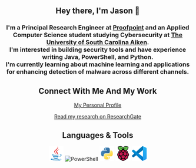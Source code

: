 <h2 align="center">Hey there, I'm Jason 👋</h2>
<h3 align="center">I'm a Principal Research Engineer at <a href="https://proofpoint.com">Proofpoint</a> and an Applied Computer Science student studying Cybersecurity at <a href="https://usca.edu/">The University of South Carolina Aiken</a>.
<br>I'm interested in building security tools and have experience writing Java, PowerShell, and Python.
<br>I'm currently learning about machine learning and applications for enhancing detection of malware across different channels.

<h2 align="center">Connect With Me And My Work</h2>
<p align="center"><a href="http://www.jasonsford.com">My Personal Profile</a></p>
<p align="center"><a href="https://www.researchgate.net/profile/Jason-Ford-6">Read my research on ResearchGate</a></p>

<p>
<h2 align="center">Languages & Tools</h3>
</p>
<p align="center">
<img src="https://raw.githubusercontent.com/devicons/devicon/master/icons/java/java-original.svg" alt="Java" width="40" height="40"/>
<img src="https://raw.githubusercontent.com/PowerShell/PowerShell/master/assets/Powershell_256.png" alt="PowerShell" width="40" height="40"/>
<img src="https://raw.githubusercontent.com/devicons/devicon/master/icons/python/python-original.svg" alt="Python" width="40" height="40"/>
<img src="https://raw.githubusercontent.com/devicons/devicon/master/icons/raspberrypi/raspberrypi-original.svg" alt="Raspberry Pi" width="40" height="40"/>
<img src="https://raw.githubusercontent.com/devicons/devicon/master/icons/vscode/vscode-original.svg" alt="Visual Studio Code" width="40" height="40"/>
